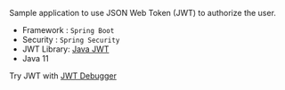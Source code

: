 Sample application to use JSON Web Token (JWT) to authorize the user.

- Framework : `Spring Boot`
- Security : `Spring Security`
- JWT Library: [Java JWT](https://github.com/jwtk/jjwt)
- Java 11

Try JWT with [JWT Debugger](https://jwt.io/#debugger-io)